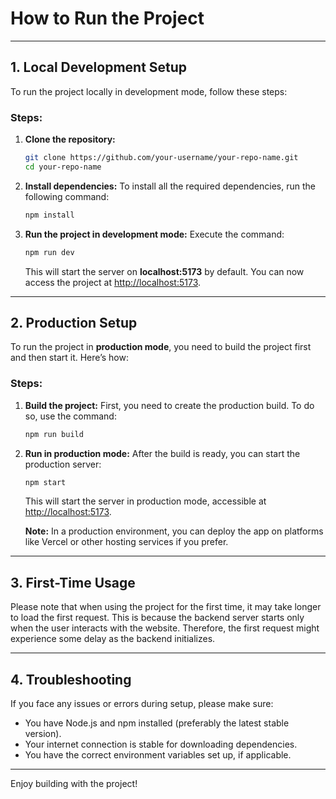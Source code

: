 # How to Run the Project

---

## 1. Local Development Setup

To run the project locally in development mode, follow these steps:

### Steps:

1. **Clone the repository:**
    ```bash
    git clone https://github.com/your-username/your-repo-name.git
    cd your-repo-name
    ```

2. **Install dependencies:**
    To install all the required dependencies, run the following command:
    ```bash
    npm install
    ```

3. **Run the project in development mode:**
    Execute the command:
    ```bash
    npm run dev
    ```
    This will start the server on **localhost:5173** by default. You can now access the project at [http://localhost:5173](http://localhost:5173).

---

## 2. Production Setup

To run the project in **production mode**, you need to build the project first and then start it. Here’s how:

### Steps:

1. **Build the project:**
    First, you need to create the production build. To do so, use the command:
    ```bash
    npm run build
    ```

2. **Run in production mode:**
    After the build is ready, you can start the production server:
    ```bash
    npm start
    ```
    This will start the server in production mode, accessible at [http://localhost:5173](http://localhost:5173).

    **Note:** In a production environment, you can deploy the app on platforms like Vercel or other hosting services if you prefer.

---

## 3. First-Time Usage

Please note that when using the project for the first time, it may take longer to load the first request. This is because the backend server starts only when the user interacts with the website. Therefore, the first request might experience some delay as the backend initializes.

---

## 4. Troubleshooting

If you face any issues or errors during setup, please make sure:
- You have Node.js and npm installed (preferably the latest stable version).
- Your internet connection is stable for downloading dependencies.
- You have the correct environment variables set up, if applicable.

---

Enjoy building with the project!
